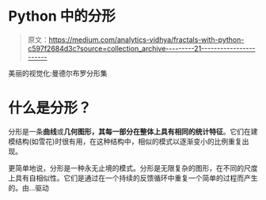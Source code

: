 # Python 中的分形

> 原文：<https://medium.com/analytics-vidhya/fractals-with-python-c597f2684d3c?source=collection_archive---------21----------------------->

美丽的视觉化:曼德尔布罗分形集

# 什么是分形？

分形是一条**曲线**或**几何图形，**其每一部分在整体上具有**相同的统计特征**。它们在建模结构(如雪花)时很有用，在这种结构中，相似的模式以逐渐变小的比例重复出现。

更简单地说，分形是一种永无止境的模式。分形是无限复杂的图形，在不同的尺度上具有自相似性。它们是通过在一个持续的反馈循环中重复一个简单的过程而产生的。由…驱动